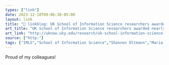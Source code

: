 ```yaml
---
types: ["link"]
date: 2023-12-18T09:06:30-05:00
layout: link
title: "🔗 linkblog: UK School of Information Science researchers awarded nearly $700,000 in IMLS grants | UKNow'"
art_title: "UK School of Information Science researchers awarded nearly $700,000 in IMLS grants | UKNow"
art_link: "http://uknow.uky.edu/research/uk-school-information-science-researchers-awarded-nearly-700000-imls-grants"
source: ["http:"]
tags: ["IMLS","School of Information Science","Shannon Oltmann","Maria Cahill","University of Kentucky"]
---
```

Proud of my colleagues!
